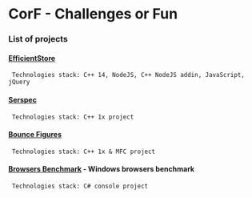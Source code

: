 # CorF - Challenges or Fun

### List of projects

#### [EfficientStore](https://github.com/SilviuArdelean/CorF/tree/master/EfficientStore)
	 Technologies stack: C++ 14, NodeJS, C++ NodeJS addin, JavaScript, jQuery
	 
#### [Serspec](https://github.com/SlyMaximus/CorF/tree/master/Serspec)
	 Technologies stack: C++ 1x project

#### [Bounce Figures](https://github.com/SlyMaximus/CorF/tree/master/ShakeFigures)
	 Technologies stack: C++ 1x & MFC project

#### [Browsers Benchmark](https://github.com/SlyMaximus/CorF/tree/master/browsersBenchmark) - Windows browsers benchmark
	 Technologies stack: C# console project